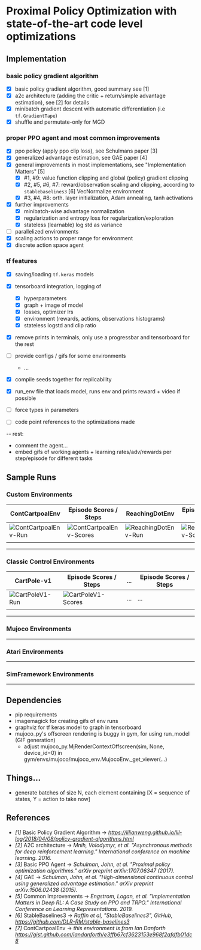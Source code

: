 # Proximal Policy Optimization with state-of-the-art code level optimizations



## Implementation

### basic policy gradient algorithm
  - [x] basic policy gradient algorithm, good summary see [1]
  - [x] a2c architecture (adding the critic + return/simple advantage estimation), see [2] for details
  - [x] minibatch gradient descent with automatic differentiation (i.e `tf.GradientTape`)
  - [x] shuffle and permutate-only for MGD

### proper PPO agent and most common improvements 
  - [x] ppo policy (apply ppo clip loss), see Schulmans paper [3]
  - [x] generalized advantage estimation, see GAE paper [4]
  - [x] general improvements in most implementations, see "Implementation Matters" [5]
    - [x] #1, #9: value function clipping and global (policy) gradient clipping
    - [x] #2, #5, #6, #7: reward/observation scaling and clipping, according to `stablebaselines3` [6] VecNormalize environment
    - [x] #3, #4, #8: orth. layer initialization, Adam annealing, tanh activations
  - [x] further improvements
    - [x] minibatch-wise advantage normalization
    - [x] regularization and entropy loss for regularization/exploration
    - [x] stateless (learnable) log std as variance
  - [ ] parallelized environments
  - [x] scaling actions to proper range for environment
  - [x] discrete action space agent

### tf features
- [x] saving/loading `tf.keras` models
- [x] tensorboard integration, logging of
  - [x] hyperparameters
  - [x] graph + image of model
  - [x] losses, optimizer lrs
  - [x] environment (rewards, actions, observations histograms)
  - [x] stateless logstd and clip ratio

- [x] remove prints in terminals, only use a progressbar and tensorboard for the rest
- [ ] provide configs / gifs for some environments
  - ...
- [x] compile seeds together for replicability
- [x] run_env file that loads model, runs env and prints reward + video if possible
- [ ] force types in parameters
- [ ] code point references to the optimizations made



 

-- rest:
- comment the agent...
- embed gifs of working agents + learning rates/adv/rewards per step/episode for different tasks




## Sample Runs

### Custom Environments

| ContCartpoalEnv  | Episode Scores / Steps   |  ReachingDotEnv  | Episode Scores / Steps   |
|------------------|--------------------------|------------------|--------------------------|
| ![][contpoalrun] |   ![][contpoalscores]    | ![][reachdotrun] |   ![][reachdotscores]    |
|                  |                          |                  |                          |

---

### Classic Control Environments

| CartPole-v1      | Episode Scores / Steps   |  ...  | Episode Scores / Steps   |
|------------------|--------------------------|------------------|--------------------------|
|![][cartpolev1run]|  ![][cartpolev1scores]   | ... |   ...    |
|                  |                          |                  |                          |

---

### Mujoco Environments

---

### Atari Environments

---

### SimFramework Environments

---


## Dependencies

- pip requirements
- imagemagick for creating gifs of env runs
- graphviz for tf keras model to graph in tensorboard
- mujoco_py's offscreen rendering is buggy in gym, for using run_model (GIF generation)
  - adjust mujoco_py.MjRenderContextOffscreen(sim, None, device_id=0) in gym/envs/mujoco/mujoco_env.MujocoEnv._get_viewer(...)



## Things...

- generate batches of size N, each element containing [X = sequence of states, Y = action to take now]


## References
* _[1]_ Basic Policy Gradient Algorithm -> *https://lilianweng.github.io/lil-log/2018/04/08/policy-gradient-algorithms.html*
* _[2]_ A2C architecture -> *Mnih, Volodymyr, et al. "Asynchronous methods for deep reinforcement learning." International conference on machine learning. 2016.*
* _[3]_ Basic PPO Agent -> *Schulman, John, et al. "Proximal policy optimization algorithms." arXiv preprint arXiv:1707.06347 (2017).*
* _[4]_ GAE -> *Schulman, John, et al. "High-dimensional continuous control using generalized advantage estimation." arXiv preprint arXiv:1506.02438 (2015).*
* _[5]_ Common Improvements -> *Engstrom, Logan, et al. "Implementation Matters in Deep RL: A Case Study on PPO and TRPO." International Conference on Learning Representations. 2019.*
* _[6]_ StableBaselines3 -> *Raffin et al, "StableBaselines3", GitHub, https://github.com/DLR-RM/stable-baselines3*
* _[7]_ ContCartpoalEnv -> *this environment is from Ian Danforth https://gist.github.com/iandanforth/e3ffb67cf3623153e968f2afdfb01dc8*


<!-- links -->
[contpoalrun]: logs/ppoagent/ContinuousCartPoleEnv/20200813-014433/gym_animation.gif "ContCartpoalEnv-Run"
[contpoalscores]: logs/ppoagent/ContinuousCartPoleEnv/20200813-014433/epscores.png "ContCartpoalEnv-Scores"
[reachdotrun]: logs/ppoagent/ReachingDotEnv/20200813-003741/gym_animation.gif "ReachingDotEnv-Run"
[reachdotscores]: logs/ppoagent/ReachingDotEnv/20200813-003741/epscores.png "ReachingDotEnv-Scores"

[cartpolev1run]: logs/ppoagent/CartPole-v1/20200813-022551/gym_animation.gif "CartPoleV1-Run"
[cartpolev1scores]: logs/ppoagent/CartPole-v1/20200813-022551/epscores.png "CartPoleV1-Scores"
